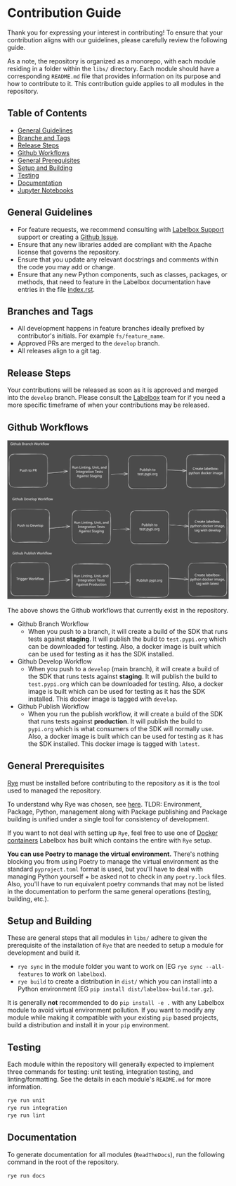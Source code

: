 # Contribution Guide

Thank you for expressing your interest in contributing! To ensure that your contribution aligns with our guidelines, please carefully review the following guide.

As a note, the repository is organized as a monorepo, with each module residing in a folder within the `libs/` directory. Each module should have a corresponding `README.md` file that provides information on its purpose and how to contribute to it. This contribution guide applies to all modules in the repository.

## Table of Contents

- [General Guidelines](#general-guidelines)
- [Branche and Tags](#branches-and-tags)
- [Release Steps](#release-steps)
- [Github Workflows](#github-workflows)
- [General Prerequisites](#general-prerequisites)
- [Setup and Building](#setup-and-building)
- [Testing](#testing)
- [Documentation](#documentation)
- [Jupyter Notebooks](#jupyter-notebooks)

## General Guidelines

* For feature requests, we recommend consulting with [Labelbox Support](https://docs.labelbox.com/docs/contacting-customer-support) support or creating a [Github Issue](https://github.com/Labelbox/labelbox-python/issues).
* Ensure that any new libraries added are compliant with the Apache license that governs the repository.
* Ensure that you update any relevant docstrings and comments within the code you may add or change.
* Ensure that any new Python components, such as classes, packages, or methods, that need to feature in the Labelbox documentation have entries in the file [index.rst](https://github.com/Labelbox/labelbox-python/blob/develop/docs/source/index.rst).

## Branches and Tags

* All development happens in feature branches ideally prefixed by contributor's initials. For example `fs/feature_name`.
* Approved PRs are merged to the `develop` branch.
* All releases align to a git tag.

## Release Steps

Your contributions will be released as soon as it is approved and merged into the `develop` branch. Please consult the [Labelbox](https://docs.labelbox.com/docs/contacting-customer-support) team for if you need a more specific timeframe of when your contributions may be released.

## Github Workflows

![workflow](./docs/github-workflow.svg)

The above shows the Github workflows that currently exist in the repository.

* Github Branch Workflow
  * When you push to a branch, it will create a build of the SDK that runs tests against **staging**. It will publish the build to `test.pypi.org` which can be downloaded for testing. Also, a docker image is built which can be used for testing as it has the SDK installed.
* Github Develop Workflow
  * When you push to a `develop` (main branch), it will create a build of the SDK that runs tests against **staging**. It will publish the build to `test.pypi.org` which can be downloaded for testing. Also, a docker image is built which can be used for testing as it has the SDK installed. This docker image is tagged with `develop`.
* Github Publish Workflow
  * When you run the publish workflow, it will create a build of the SDK that runs tests against **production**. It will publish the build to `pypi.org` which is what consumers of the SDK will normally use. Also, a docker image is built which can be used for testing as it has the SDK installed. This docker image is tagged with `latest`.

## General Prerequisites

[Rye](https://rye-up.com/) must be installed before contributing to the repository as it is the tool used to managed the repository. 

To understand why Rye was chosen, see [here](https://alpopkes.com/posts/python/packaging_tools/). TLDR: Environment, Package, Python, management along with Package publishing and Package building is unified under a single tool for consistency of development.

If you want to not deal with setting up `Rye`, feel free to use one of [Docker containers](https://github.com/Labelbox/labelbox-python/pkgs/container/labelbox-python) Labelbox has built which contains the entire with `Rye` setup.

**You can use Poetry to manage the virtual environment.** There's nothing blocking you from using Poetry to manage the virtual environment as the standard `pyproject.toml` format is used, but you'll have to deal with managing Python yourself + be asked not to check in any `poetry.lock` files. Also, you'll have to run equivalent poetry commands that may not be listed in the documentation to perform the same general operations (testing, building, etc.).

## Setup and Building

These are general steps that all modules in `libs/` adhere to given the prerequisite of the installation of `Rye` that are needed to setup a module for development and build it.

* `rye sync` in the module folder you want to work on (EG `rye sync --all-features` to work on `labelbox`).
* `rye build` to create a distribution in `dist/` which you can install into a Python environment (EG `pip install dist/labelbox-build.tar.gz`).

It is generally **not** recommended to do `pip install -e .` with any Labelbox module to avoid virtual environment pollution. If you want to modify any module while making it compatible with your existing `pip` based projects, build a distribution and install it in your `pip` environment.

## Testing

Each module within the repository will generally expected to implement three commands for testing: unit testing, integration testing, and linting/formatting. See the details in each module's `README.md` for more information.

```bash
rye run unit
rye run integration
rye run lint
```

## Documentation

To generate documentation for all modules (`ReadTheDocs`), run the following command in the root of the repository.

```bash
rye run docs
```